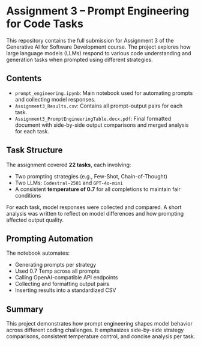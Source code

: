 # Assignment 3 – Prompt Engineering for Code Tasks

This repository contains the full submission for Assignment 3 of the Generative AI for Software Development course. The project explores how large language models (LLMs) respond to various code understanding and generation tasks when prompted using different strategies.

## Contents

- `prompt_engineering.ipynb`: Main notebook used for automating prompts and collecting model responses.
- `Assignment3_Results.csv`: Contains all prompt–output pairs for each task.
- `Assignment3_PromptEngineeringTable.docx.pdf`: Final formatted document with side-by-side output comparisons and merged analysis for each task.

## Task Structure

The assignment covered **22 tasks**, each involving:
- Two prompting strategies (e.g., Few-Shot, Chain-of-Thought)
- Two LLMs: `Codestral-2501` and `GPT-4o-mini`
- A consistent **temperature of 0.7** for all completions to maintain fair conditions

For each task, model responses were collected and compared. A short analysis was written to reflect on model differences and how prompting affected output quality.

## Prompting Automation

The notebook automates:
- Generating prompts per strategy
- Used 0.7 Temp across all prompts
- Calling OpenAI-compatible API endpoints
- Collecting and formatting output pairs
- Inserting results into a standardized CSV

## Summary

This project demonstrates how prompt engineering shapes model behavior across different coding challenges. It emphasizes side-by-side strategy comparisons, consistent temperature control, and concise analysis per task.

